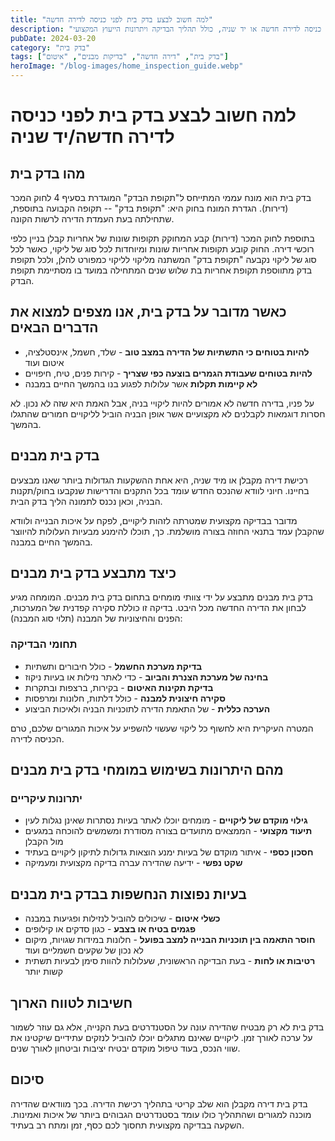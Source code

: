 ```yaml
---
title: "למה חשוב לבצע בדק בית לפני כניסה לדירה חדשה"
description: "מדריך מקיף על חשיבות בדק בית לפני כניסה לדירה חדשה או יד שניה, כולל תהליך הבדיקה ויתרונות הייעוץ המקצועי"
pubDate: 2024-03-20
category: "בדק בית"
tags: ["בדק בית", "דירה חדשה", "בדיקות מבנים", "איטום"]
heroImage: "/blog-images/home_inspection_guide.webp"
---
```


# למה חשוב לבצע בדק בית לפני כניסה לדירה חדשה/יד שניה

## מהו בדק בית

בדק בית הוא מונח עממי המתייחס ל"תקופת הבדק" המוגדרת בסעיף 4 לחוק המכר (דירות). הגדרת המונח בחוק היא: "תקופת בדק" -- תקופה הקבועה בתוספת, שתחילתה בעת העמדת הדירה לרשות הקונה.

בתוספת לחוק המכר (דירות) קבע המחוקק תקופות שונות של אחריות קבלן בניין כלפי רוכשי דירה. החוק קובע תקופות אחריות שונות ומיוחדות לכל סוג של ליקוי, כאשר לכל סוג של ליקוי נקבעה "תקופת בדק" המשתנה מליקוי לליקוי כמפורט להלן, ולכל תקופת בדק מתווספת תקופת אחריות בת שלוש שנים המתחילה במועד בו מסתיימת תקופת הבדק.

## כאשר מדובר על בדק בית, אנו מצפים למצוא את הדברים הבאים

- **להיות בטוחים כי התשתיות של הדירה במצב טוב** - שלד, חשמל, אינסטלציה, איטום ועוד
- **להיות בטוחים שעבודת הגמרים בוצעה כפי שצריך** - קירות פנים, טיח, חיפויים
- **לא קיימות תקלות** אשר עלולות לפגוע בנו בהמשך החיים במבנה

על פניו, בדירה חדשה לא אמורים להיות ליקויי בניה, אבל האמת היא שזה לא נכון. לא חסרות דוגמאות לקבלנים לא מקצועיים אשר אופן הבניה הוביל לליקויים חמורים שהתגלו בהמשך.

## בדק בית מבנים

רכישת דירה מקבלן או מיד שניה, היא אחת ההשקעות הגדולות ביותר שאנו מבצעים בחיינו. חיוני לוודא שהנכס החדש עומד בכל התקנים והדרישות שנקבעו בחוק/תקנות הבניה, וכאן נכנס לתמונה הליך בדק הבית.

מדובר בבדיקה מקצועית שמטרתה לזהות ליקויים, לפקח על איכות הבנייה ולוודא שהקבלן עמד בתנאי החוזה בצורה מושלמת. כך, תוכלו להימנע מבעיות העלולות להיווצר בהמשך החיים במבנה.

## כיצד מתבצע בדק בית מבנים

בדק בית מבנים מתבצע על ידי צוותי מומחים בתחום בדק בית מבנים. המומחה מגיע לבחון את הדירה החדשה מכל היבט. בדיקה זו כוללת סקירה קפדנית של המערכות, הפנים והחיצוניות של המבנה (תלוי סוג המבנה):

### תחומי הבדיקה

- **בדיקת מערכת החשמל** - כולל חיבורים ותשתיות
- **בחינה של מערכת הצנרת והביוב** - כדי לאתר נזילות או בעיות ניקוז
- **בדיקת תקינות האיטום** - בקירות, ברצפות ובתקרות
- **סקירה חיצונית למבנה** - כולל דלתות, חלונות ומרפסות
- **הערכה כללית** - של התאמת הדירה לתוכניות הבניה ולאיכות הביצוע

המטרה העיקרית היא לחשוף כל ליקוי שעשוי להשפיע על איכות המגורים שלכם, טרם הכניסה לדירה.

## מהם היתרונות בשימוש במומחי בדק בית מבנים

### יתרונות עיקריים

- **גילוי מוקדם של ליקויים** - מומחים יוכלו לאתר בעיות נסתרות שאינן נגלות לעין
- **תיעוד מקצועי** - הממצאים מתועדים בצורה מסודרת ומשמשים להוכחה במגעים מול הקבלן
- **חסכון כספי** - איתור מוקדם של בעיות ימנע הוצאות גדולות לתיקון ליקויים בעתיד
- **שקט נפשי** - ידיעה שהדירה עברה בדיקה מקצועית ומעמיקה

## בעיות נפוצות הנחשפות בבדק בית מבנים

- **כשלי איטום** - שיכולים להוביל לנזילות ופגיעות במבנה
- **פגמים בטיח או בצבע** - כגון סדקים או קילופים
- **חוסר התאמה בין תוכניות הבנייה למצב בפועל** - חלונות במידות שגויות, מיקום לא נכון של שקעים חשמליים ועוד
- **רטיבות או לחות** - בעת הבדיקה הראשונית, שעלולות להוות סימן לבעיות תשתית קשות יותר

## חשיבות לטווח הארוך

בדק בית לא רק מבטיח שהדירה עונה על הסטנדרטים בעת הקנייה, אלא גם עוזר לשמור על ערכה לאורך זמן. ליקויים שאינם מתגלים יוכלו להוביל לנזקים עתידיים שיקטינו את שווי הנכס, בעוד טיפול מוקדם יבטיח יציבות וביטחון לאורך שנים.

## סיכום

בדק בית דירה מקבלן הוא שלב קריטי בתהליך רכישת הדירה. בכך מוודאים שהדירה מוכנה למגורים ושהתהליך כולו עומד בסטנדרטים הגבוהים ביותר של איכות ואמינות. השקעה בבדיקה מקצועית תחסוך לכם כסף, זמן ומתח רב בעתיד.
